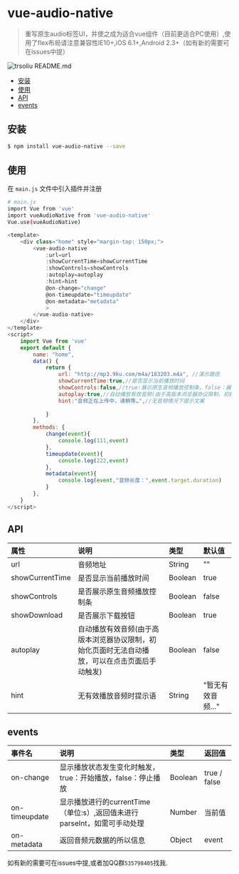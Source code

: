 # vue-audio-native
> 重写原生audio标签UI，并使之成为适合vue组件（目前更适合PC使用）,使用了flex布局请注意兼容性IE10+,iOS 6.1+,Android 2.3+（如有新的需要可在issues中提）
 
 
 ![trsoliu README.md](https://user-gold-cdn.xitu.io/2019/4/8/169fbcd3b0ed8425)


- [安装](#install)
- [使用](#use)
- [API](#API)
- [events](#events)


## <span id="install">安装</span>

``` bash
$ npm install vue-audio-native --save
```
## <span id="use">使用</span>

在 `main.js` 文件中引入插件并注册

``` bash
# main.js
import Vue from 'vue'
import vueAudioNative from 'vue-audio-native'
Vue.use(vueAudioNative)
```

``` js
<template>
	<div class="home" style="margin-top: 150px;">
		<vue-audio-native 
			:url=url
			:showCurrentTime=showCurrentTime
			:showControls=showControls
			:autoplay=autoplay
			:hint=hint
			@on-change="change"
			@on-timeupdate="timeupdate"
			@on-metadata="metadata"
			>
		</vue-audio-native>
	</div>
</template>
<script>
	import Vue from 'vue'
	export default {
		name: "home",
		data() {
			return {
				url: "http://mp3.9ku.com/m4a/183203.m4a", //演示路径
				showCurrentTime:true,//是否显示当前播放时间
				showControls:false,//true:展示原生音频播放控制条，false：展示模拟播放控制条
				autoplay:true,//自动播放有效音频(由于高版本浏览器协议限制，初始化页面时无法自动播放，可以在点击页面后手动触发)
				hint:"音频正在上传中，请稍等…",//无音频情况下提示文案
				
			}
		},
		methods: {
			change(event){
				console.log(111,event)
			},
			timeupdate(event){
				console.log(222,event)
			},
			metadata(event){
				console.log(event,"音频长度：",event.target.duration)
			}
		},
	}
</script>
```

## <span id="API">API</span>

| 属性 | 说明 | 类型 | 默认值 |
| :------ | :---------  | :--------- | :-----|
| url | 音频地址 | String | "" |
| showCurrentTime | 是否显示当前播放时间 | Boolean | true |
| showControls | 是否展示原生音频播放控制条 | Boolean | false |
| showDownload | 是否展示下载按钮 | Boolean | true |
| autoplay | 自动播放有效音频(由于高版本浏览器协议限制，初始化页面时无法自动播放，可以在点击页面后手动触发) | Boolean | false |
| hint | 无有效播放音频时提示语 | String | "暂无有效音频..." |

## <span id="events">events</span>

| 事件名 | 说明 | 类型 | 返回值 |
| :------ | :--------- | :-----| :-----|
| on-change | 显示播放状态发生变化时触发，true：开始播放，false：停止播放 | Boolean | true / false |
| on-timeupdate | 显示播放进行的currentTime（单位:s）,返回值未进行parseInt，如需可手动处理 | Number | 当前值 |
| on-metadata | 返回音频元数据的所以信息 | Object | event |


如有新的需要可在issues中提,或者加QQ群`535798405`找我.